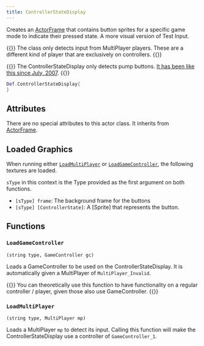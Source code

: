 ```yaml
---
title: ControllerStateDisplay
---
```


Creates an [ActorFrame](../actorframe) that contains button sprites for a specific game mode to indicate their pressed state. A more visual version of Test Input.

{{<hint>}}
The class only detects input from MultiPlayer players. These are a different kind of player that are exclusively on controllers.
{{</hint>}}

{{<hint type="important">}}
The ControllerStateDisplay only detects pump buttons. [It has been like this since July, 2007](https://github.com/stepmania/stepmania/commit/42c69f8bc8ae85df56591b274eebd969600c34b9).
{{</hint>}}

```lua
Def.ControllerStateDisplay{
}
```

## Attributes

There are no special attributes to this actor class. It inherits from [ActorFrame](../actorframe).

## Loaded Graphics

When running either [`LoadMultiPlayer`](#loadmultiplayer) or [`LoadGameController`](#loadgamecontroller), the following textures are loaded.

`sType` in this context is the Type provided as the first argument on both functions.

- `[sType] frame`: The background frame for the buttons
- `[sType] [ControllerState]`: A [Sprite] that represents the button.

## Functions

### `LoadGameController`
`(string type, GameController gc)`

Loads a GameController to be used on the ControllerStateDisplay. It is automatically given a MultiPlayer of `MultiPlayer_Invalid`.

{{<hint>}}
You can theoretically use this function to have functionality on a regular controller / player, given those also use GameController.
{{</hint>}}

### `LoadMultiPlayer`
`(string type, MultiPlayer mp)`

Loads a MultiPlayer `mp` to detect its input. Calling this function will make the ControllerStateDisplay use a controller of `GameController_1`.
